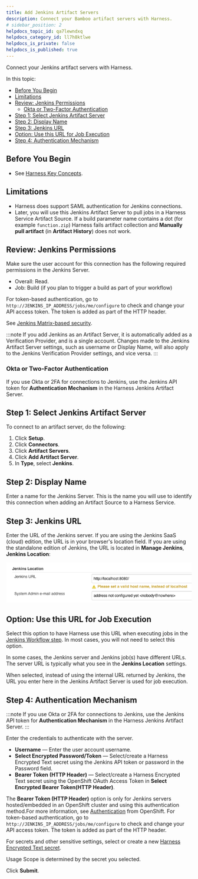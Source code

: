 ```yaml
---
title: Add Jenkins Artifact Servers
description: Connect your Bamboo artifact servers with Harness.
# sidebar_position: 2
helpdocs_topic_id: qa7lewndxq
helpdocs_category_id: ll7h8ktlwe
helpdocs_is_private: false
helpdocs_is_published: true
---
```


Connect your Jenkins artifact servers with Harness.

In this topic:

- [Before You Begin](#before-you-begin)
- [Limitations](#limitations)
- [Review: Jenkins Permissions](#review-jenkins-permissions)
  - [Okta or Two-Factor Authentication](#okta-or-two-factor-authentication)
- [Step 1: Select Jenkins Artifact Server](#step-1-select-jenkins-artifact-server)
- [Step 2: Display Name](#step-2-display-name)
- [Step 3: Jenkins URL](#step-3-jenkins-url)
- [Option: Use this URL for Job Execution](#option-use-this-url-for-job-execution)
- [Step 4: Authentication Mechanism](#step-4-authentication-mechanism)

## Before You Begin

* See [Harness Key Concepts](../../../starthere-firstgen/harness-key-concepts.md).

## Limitations

* Harness does support SAML authentication for Jenkins connections.
* Later, you will use this Jenkins Artifact Server to pull jobs in a Harness Service Artifact Source. If a build parameter name contains a dot (for example `function.zip`) Harness fails artifact collection and **Manually pull artifact** (in **Artifact History**) does not work.

## Review: Jenkins Permissions

Make sure the user account for this connection has the following required permissions in the Jenkins Server.

* Overall: Read.
* Job: Build (if you plan to trigger a build as part of your workflow)

For token-based authentication, go to `http://JENKINS_IP_ADDRESS/jobs/me/configure` to check and change your API access token. The token is added as part of the HTTP header.

See [Jenkins Matrix-based security](https://wiki.jenkins.io/display/JENKINS/Matrix-based+security).

:::note
If you add Jenkins as an Artifact Server, it is automatically added as a Verification Provider, and is a single account. Changes made to the Jenkins Artifact Server settings, such as username or Display Name, will also apply to the Jenkins Verification Provider settings, and vice versa.
:::

### Okta or Two-Factor Authentication

If you use Okta or 2FA for connections to Jenkins, use the Jenkins API token for **Authentication Mechanism** in the Harness Jenkins Artifact Server.

## Step 1: Select Jenkins Artifact Server

To connect to an artifact server, do the following:

1. Click **Setup**.
2. Click **Connectors**.
3. Click **Artifact Servers**.
4. Click **Add Artifact Server**.
5. In **Type**, select **Jenkins**.

## Step 2: Display Name

Enter a name for the Jenkins Server. This is the name you will use to identify this connection when adding an Artifact Source to a Harness Service.

## Step 3: Jenkins URL

Enter the URL of the Jenkins server. If you are using the Jenkins SaaS (cloud) edition, the URL is in your browser's location field. If you are using the standalone edition of Jenkins, the URL is located in **Manage Jenkins**, **Jenkins Location**:

![](./static/add-jenkins-artifact-servers-22.png)


## Option: Use this URL for Job Execution

Select this option to have Harness use this URL when executing jobs in the [Jenkins Workflow step](../../../continuous-delivery/model-cd-pipeline/workflows/using-the-jenkins-command.md). In most cases, you will not need to select this option.

In some cases, the Jenkins server and Jenkins job(s) have different URLs. The server URL is typically what you see in the **Jenkins Location** settings.

When selected, instead of using the internal URL returned by Jenkins, the URL you enter here in the Jenkins Artifact Server is used for job execution.

## Step 4: Authentication Mechanism
:::note
If you use Okta or 2FA for connections to Jenkins, use the Jenkins API token for **Authentication Mechanism** in the Harness Jenkins Artifact Server.
:::

Enter the credentials to authenticate with the server.

* **Username** — Enter the user account username.
* **Select Encrypted Password/Token** — Select/create a Harness Encrypted Text secret using the Jenkins API token or password in the Password field.
* **Bearer Token (HTTP Header)** — Select/create a Harness Encrypted Text secret using the OpenShift OAuth Access Token in **Select Encrypted Bearer Token(HTTP Header)**.

The **Bearer Token (HTTP Header)** option is only for Jenkins servers hosted/embedded in an OpenShift cluster and using this authentication method.For more information, see [Authentication](https://docs.openshift.com/container-platform/3.7/architecture/additional_concepts/authentication.html) from OpenShift. For token-based authentication, go to `http://JENKINS_IP_ADDRESS/jobs/me/configure` to check and change your API access token. The token is added as part of the HTTP header.

For secrets and other sensitive settings, select or create a new [Harness Encrypted Text secret](../../security/secrets-management/use-encrypted-text-secrets.md).

Usage Scope is determined by the secret you selected.

Click **Submit**.

